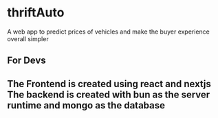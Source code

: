 # thriftAuto
A web app to predict prices of vehicles and make the buyer experience overall simpler


<h2> For Devs <h2>
<p>
The Frontend is created using react and nextjs
The backend is created with bun as the server runtime and mongo as the database
</p>